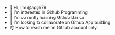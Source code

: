 - 👋 Hi, I’m @apgh79
- 👀 I’m interested in Github Programming
- 🌱 I’m currently learning Github Basics
- 💞️ I’m looking to collaborate on Github App building
- 📫 How to reach me on Github account only.

<!---
apgh79/apgh79 is a ✨ special ✨ repository because its `README.md` (this file) appears on your GitHub profile.
You can click the Preview link to take a look at your changes.
--->
